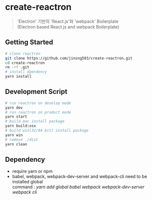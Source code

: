 # create-reactron
> 'Electron' 기반의 'React.js'와 'webpack' Boilerplate  
(Electron based React.js and webpack Boilerplate)

## Getting Started
```bash
# clone reactron
git clone https://github.com/jinsng503/create-reactron.git
cd create-reactron
rm -rf .git
# install dpendency 
yarn install
```

## Development Script
```bash
# run reactron on develop mode
yarn dev
# run reactron on product mode
yarn start
# build mac install package
yarn build:osx
# build win(32/64 bit) install package
yarn win 
# remove ./dist
yarn clean
```

## Dependency
* require yarn or npm
* babel, webpack, webpack-dev-server and webpack-cli need to be installed global
<br>command : *yarn add global babel webpack webpack-dev-server webpack cli*